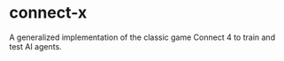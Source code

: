 # connect-x
A generalized implementation of the classic game Connect 4 to train and test AI agents.
